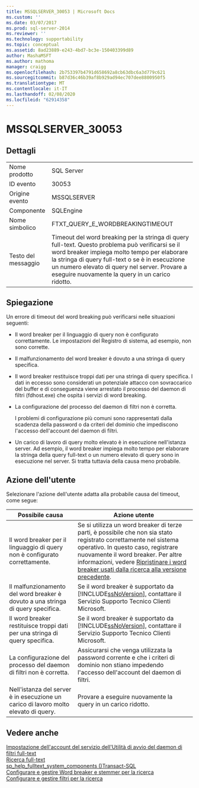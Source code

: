 ```yaml
---
title: MSSQLSERVER_30053 | Microsoft Docs
ms.custom: ''
ms.date: 03/07/2017
ms.prod: sql-server-2014
ms.reviewer: ''
ms.technology: supportability
ms.topic: conceptual
ms.assetid: 8ad23889-e243-4bd7-bc3e-150403399d89
author: MashaMSFT
ms.author: mathoma
manager: craigg
ms.openlocfilehash: 2b753397b4791d658692a8cb63dbc6a3d779c621
ms.sourcegitcommit: b87d36c46b39af8b929ad94ec707dee8800950f5
ms.translationtype: MT
ms.contentlocale: it-IT
ms.lasthandoff: 02/08/2020
ms.locfileid: "62914358"
---
```

# <a name="mssqlserver_30053"></a>MSSQLSERVER_30053
    
## <a name="details"></a>Dettagli  
  
|||  
|-|-|  
|Nome prodotto|SQL Server|  
|ID evento|30053|  
|Origine evento|MSSQLSERVER|  
|Componente|SQLEngine|  
|Nome simbolico|FTXT_QUERY_E_WORDBREAKINGTIMEOUT|  
|Testo del messaggio|Timeout del word breaking per la stringa di query full-text. Questo problema può verificarsi se il word breaker impiega molto tempo per elaborare la stringa di query full-text o se è in esecuzione un numero elevato di query nel server. Provare a eseguire nuovamente la query in un carico ridotto.|  
  
## <a name="explanation"></a>Spiegazione  
 Un errore di timeout del word breaking può verificarsi nelle situazioni seguenti:  
  
-   Il word breaker per il linguaggio di query non è configurato correttamente. Le impostazioni del Registro di sistema, ad esempio, non sono corrette.  
  
-   Il malfunzionamento del word breaker è dovuto a una stringa di query specifica.  
  
-   Il word breaker restituisce troppi dati per una stringa di query specifica. I dati in eccesso sono considerati un potenziale attacco con sovraccarico del buffer e di conseguenza viene arrestato il processo del daemon di filtri (fdhost.exe) che ospita i servizi di word breaking.  
  
-   La configurazione del processo del daemon di filtri non è corretta.  
  
     I problemi di configurazione più comuni sono rappresentati dalla scadenza della password o da criteri del dominio che impediscono l'accesso dell'account del daemon di filtri.  
  
-   Un carico di lavoro di query molto elevato è in esecuzione nell'istanza server. Ad esempio, il word breaker impiega molto tempo per elaborare la stringa della query full-text o un numero elevato di query sono in esecuzione nel server. Si tratta tuttavia della causa meno probabile.  
  
## <a name="user-action"></a>Azione dell'utente  
 Selezionare l'azione dell'utente adatta alla probabile causa del timeout, come segue:  
  
|Possibile causa|Azione utente|  
|--------------------|-----------------|  
|Il word breaker per il linguaggio di query non è configurato correttamente.|Se si utilizza un word breaker di terze parti, è possibile che non sia stato registrato correttamente nel sistema operativo. In questo caso, registrare nuovamente il word breaker. Per altre informazioni, vedere [Ripristinare i word breaker usati dalla ricerca alla versione precedente](../search/revert-the-word-breakers-used-by-search-to-the-previous-version.md).|  
|Il malfunzionamento del word breaker è dovuto a una stringa di query specifica.|Se il word breaker è supportato da [!INCLUDE[ssNoVersion](../../includes/ssnoversion-md.md)], contattare il Servizio Supporto Tecnico Clienti Microsoft.|  
|Il word breaker restituisce troppi dati per una stringa di query specifica.|Se il word breaker è supportato da [!INCLUDE[ssNoVersion](../../includes/ssnoversion-md.md)], contattare il Servizio Supporto Tecnico Clienti Microsoft.|  
|La configurazione del processo del daemon di filtri non è corretta.|Assicurarsi che venga utilizzata la password corrente e che i criteri di dominio non stiano impedendo l'accesso dell'account del daemon di filtri.|  
|Nell'istanza del server è in esecuzione un carico di lavoro molto elevato di query.|Provare a eseguire nuovamente la query in un carico ridotto.|  
  
## <a name="see-also"></a>Vedere anche  
 [Impostazione dell'account del servizio dell'Utilità di avvio del daemon di filtri full-text](../search/set-the-service-account-for-the-full-text-filter-daemon-launcher.md)   
 [Ricerca full-text](../search/full-text-search.md)   
 [sp_help_fulltext_system_components &#40;&#41;Transact-SQL](/sql/relational-databases/system-stored-procedures/sp-help-fulltext-system-components-transact-sql)   
 [Configurare e gestire Word breaker e stemmer per la ricerca](../search/configure-and-manage-word-breakers-and-stemmers-for-search.md)   
 [Configurare e gestire filtri per la ricerca](../search/configure-and-manage-filters-for-search.md)  
  
  
